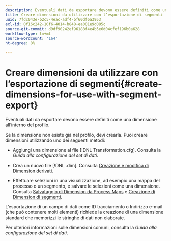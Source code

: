 ```yaml
---
description: Eventuali dati da esportare devono essere definiti come una dimensione all’interno del profilo.
title: Creare dimensioni da utilizzare con l’esportazione di segmenti
uuid: 7fdc043e-b2c5-4eac-adf4-bf60df6a3953
exl-id: 0f16c242-10f6-4014-b848-ea001e9d085c
source-git-commit: d9df90242ef96188f4e4b5e6d04cfef196b0a628
workflow-type: tm+mt
source-wordcount: '164'
ht-degree: 8%

---
```


# Creare dimensioni da utilizzare con l’esportazione di segmenti{#create-dimensions-for-use-with-segment-export}

Eventuali dati da esportare devono essere definiti come una dimensione all’interno del profilo.

Se la dimensione non esiste già nel profilo, devi crearla. Puoi creare dimensioni utilizzando uno dei seguenti metodi:

* Aggiungi una dimensione al file [!DNL Transformation.cfg]. Consulta la *Guida alla configurazione del set di dati*.

* Crea un nuovo file [!DNL .dim]. Consulta [Creazione e modifica di Dimension derivati](../../../home/c-get-started/c-admin-intrf/c-prof-mgr/c-dvrd-dim.md#concept-ece3c3ea8cdf4fc796680173993bff93).

* Effettuare selezioni in una visualizzazione, ad esempio una mappa del processo o un segmento, e salvare le selezioni come una dimensione. Consulta [Salvataggio di Dimension da Process Maps](../../../home/c-get-started/c-analysis-vis/c-proc-maps/t-dim-proc-maps.md#task-44d9e555d4a944e6aa81993eef703051) e [Creazione di Dimension di segmenti](../../../home/c-get-started/c-analysis-vis/c-seg/c-create-seg-dim.md#concept-70b363edcad14185ba8051646ad3d44e).

L’esportazione di un campo di dati come ID tracciamento o Indirizzo e-mail (che può contenere molti elementi) richiede la creazione di una dimensione standard che memorizzi le stringhe di dati non elaborate.

Per ulteriori informazioni sulle dimensioni comuni, consulta la *Guida alla configurazione del set di dati*.
